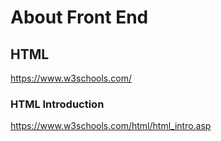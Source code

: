 
# About Front End

## HTML
https://www.w3schools.com/

### HTML Introduction 
https://www.w3schools.com/html/html_intro.asp

